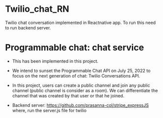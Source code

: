 # Twilio_chat_RN
Twilio chat conversation implemented in Reactnative app. To run this need to run backend server.

# Programmable chat: chat service
- This has been implemented in this project.
- We intend to sunset the Programmable Chat API on July 25, 2022 to focus on the next generation of chat: Twilio Conversations API.

- In this project, users can create a public channel and join any public channel (public channel is consider as a room). We can differentiate the channel that was created by that user or that he joined.

- Backend server: https://github.com/prasanna-col/stripe_expressJS
where, run the server.js file for twilio


